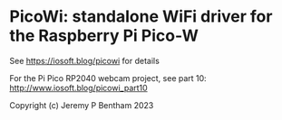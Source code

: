 # PicoWi: standalone WiFi driver for the Raspberry Pi Pico-W
See https://iosoft.blog/picowi for details

For the Pi Pico RP2040 webcam project, see part 10: http://www.iosoft.blog/picowi_part10

Copyright (c) Jeremy P Bentham 2023
